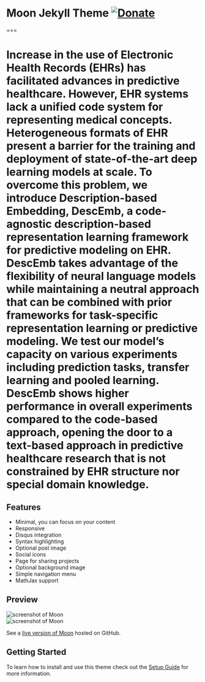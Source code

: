 # Moon Jekyll Theme [![Donate](https://img.shields.io/badge/paypal-donate-blue.svg)](https://www.paypal.me/taylantatli/0usd)  
   
   
 ===
 
 Increase in the use of Electronic Health Records
(EHRs) has facilitated advances in predictive healthcare. However, EHR systems lack
a unified code system for representing medical concepts. Heterogeneous formats of EHR
present a barrier for the training and deployment of state-of-the-art deep learning models
at scale. To overcome this problem, we introduce Description-based Embedding, DescEmb,
a code-agnostic description-based representation learning framework for predictive modeling
on EHR. DescEmb takes advantage of the flexibility of neural language models while maintaining a neutral approach that can be combined with prior frameworks for task-specific
representation learning or predictive modeling.
We test our model’s capacity on various experiments including prediction tasks, transfer learning and pooled learning. DescEmb shows higher
performance in overall experiments compared
to the code-based approach, opening the door
to a text-based approach in predictive healthcare research that is not constrained by EHR
structure nor special domain knowledge.
 ===



## Features 
* Minimal, you can focus on your content 
* Responsive  
* Disqus integration
* Syntax highlighting
* Optional post image
* Social icons
* Page for sharing projects
* Optional background image
* Simple navigation menu
* MathJax support 
 
## Preview

![screenshot of Moon](https://cloud.githubusercontent.com/assets/754514/14509720/61c61058-01d6-11e6-93ab-0918515ecd56.png)    
![screenshot of Moon](https://cloud.githubusercontent.com/assets/754514/14509716/61ac6c8e-01d6-11e6-879f-8308883de790.png)

See a [live version of Moon](https://taylantatli.github.io/Moon) hosted on GitHub.

## Getting Started

To learn how to install and use this theme check out the [Setup Guide](https://taylantatli.github.io/Moon/moon-theme/) for more information.
